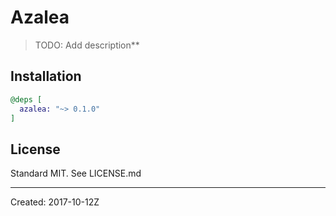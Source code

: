 # Azalea

> TODO: Add description**


## Installation

```elixir
@deps [
  azalea: "~> 0.1.0"
]
```

## License

Standard MIT. See LICENSE.md

----
Created:  2017-10-12Z
